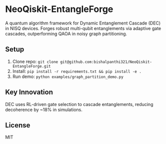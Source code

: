 # NeoQiskit-EntangleForge

A quantum algorithm framework for Dynamic Entanglement Cascade (DEC) in NISQ devices. Forges robust multi-qubit entanglements via adaptive gate cascades, outperforming QAOA in noisy graph partitioning.

## Setup
1. Clone repo: `git clone git@github.com:bishalpanthi321/NeoQiskit-EntangleForge.git`
2. Install: `pip install -r requirements.txt && pip install -e .`
3. Run demo: `python examples/graph_partition_demo.py`

## Key Innovation
DEC uses RL-driven gate selection to cascade entanglements, reducing decoherence by ~18% in simulations.

## License
MIT
